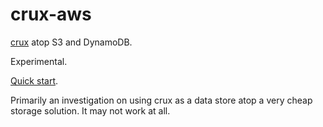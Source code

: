 # crux-aws

[crux](https://juxt.pro/crux/) atop S3 and DynamoDB.

Experimental.

[Quick start](https://github.com/csm/crux-aws/blob/master/examples/local-test.clj).

Primarily an investigation on using crux as a data store
atop a very cheap storage solution. It may not work at all.